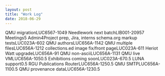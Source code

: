 ```yaml
---
layout: post
title: "Work Log"
date: 2018-06-29
---
```

<tr><td>QMU migration</td><td>LUC6567-104</td><td>9</td><td></td></tr>
<tr><td>Needlework next batch</td><td>LIB001-2095</td><td>7</td><td></td></tr>
<tr><td>Meetings</td><td></td><td>5</td><td></td></tr>
<tr><td>Admin</td><td></td><td>4</td><td>Project prep, Jira, interns</td></tr>
<tr><td>schema.org markup tests</td><td>LUC023A-60</td><td>2</td><td></td></tr>
<tr><td>QMU authors</td><td>LUC656A-114</td><td>2</td><td></td></tr>
<tr><td>QMU multiple files</td><td>LUC656A-121</td><td>2</td><td></td></tr>
<tr><td>collections.ed image fix/front page</td><td>LUC023A-61</td><td>1</td><td></td></tr>
<tr><td>Heriot Watt upgrade</td><td>LUC656A-9</td><td>1</td><td></td></tr>
<tr><td>QMU non-ascii</td><td>LUC656A-113</td><td>1</td><td></td></tr>
<tr><td>QMU live VM</td><td>LUC656A-105</td><td>0.5</td><td></td></tr>
<tr><td>Exhibitions coming soon</td><td>LUC023A-67</td><td>0.5</td><td></td></tr>
<tr><td>LUNA support</td><td></td><td>0.5</td><td></td></tr>
<tr><td>RGU Publications Router</td><td>LUC656A-125</td><td>0.5</td><td></td></tr>
<tr><td>QMU SMTP</td><td>LUC656A-110</td><td>0.5</td><td></td></tr>
<tr><td>QMU provenance data</td><td>LUC656A-123</td><td>0.5</td><td></td></tr>
